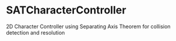 # SATCharacterController
2D Character Controller using Separating Axis Theorem for collision detection and resolution
